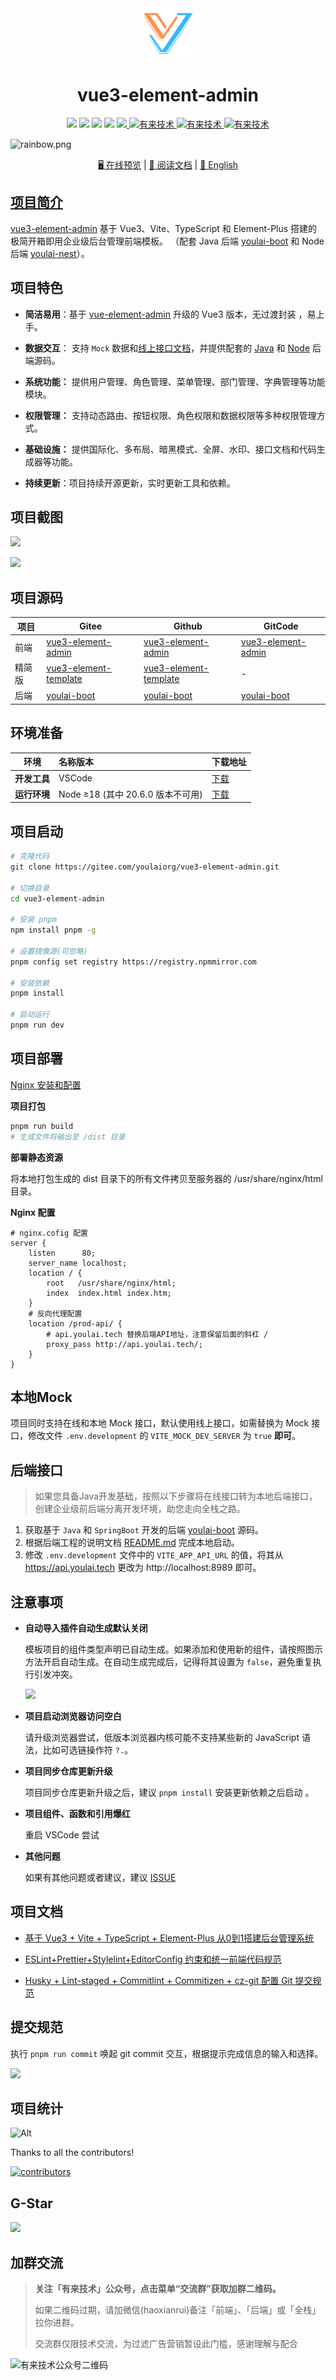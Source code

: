 <div align="center">
  <img alt="vue3-element-admin" width="80" height="80" src="./src/assets/logo.png">
  <h1>vue3-element-admin</h1>

  <img src="https://img.shields.io/badge/Vue-3.5.13-brightgreen.svg"/>
  <img src="https://img.shields.io/badge/Vite-6.1.0-green.svg"/>
  <img src="https://img.shields.io/badge/Element Plus-2.9.4-blue.svg"/>
  <img src="https://img.shields.io/badge/license-MIT-green.svg"/>
  <a href="https://gitee.com/youlaiorg" target="_blank">
      <img src="https://img.shields.io/badge/Author-有来开源组织-orange.svg"/>
  </a>

  <a href="https://gitee.com/youlaiorg/youlai-boot" target="_blank">
     <img alt="有来技术" src="https://gitee.com/youlaiorg/vue3-element-admin/badge/star.svg"/>
   </a>
  <a href="https://github.com/youlaitech/vue3-element-admin" target="_blank">
    <img alt="有来技术" src="https://img.shields.io/github/stars/youlaitech/vue3-element-admin.svg?style=social&label=Stars"/>
  </a>
  <a href="https://gitcode.com/youlai/vue3-element-admin" target="_blank">
    <img alt="有来技术" src="https://gitcode.com/youlai/vue3-element-admin/star/badge.svg"/>
  </a>

</div>

![](https://foruda.gitee.com/images/1708618984641188532/a7cca095_716974.png "rainbow.png")


<div align="center">
  <a target="_blank" href="http://vue3.youlai.tech">🖥️ 在线预览</a> |  <a target="_blank" href="https://juejin.cn/post/7228990409909108793">📑 阅读文档</a> | <a href="./README.en-US.md">💬 English
</div>


## 项目简介

[vue3-element-admin](https://gitcode.com/youlai/vue3-element-admin) 基于 Vue3、Vite、TypeScript 和 Element-Plus 搭建的极简开箱即用企业级后台管理前端模板。 （配套 Java 后端 [youlai-boot](https://gitee.com/youlaiorg/youlai-boot) 和 Node 后端 [youlai-nest](https://gitee.com/youlaiorg/youlai-nest)）。


## 项目特色

- **简洁易用**：基于 [vue-element-admin](https://gitee.com/panjiachen/vue-element-admin) 升级的 Vue3 版本，无过渡封装 ，易上手。
- **数据交互**： 支持 `Mock` 数据和[线上接口文档](https://www.apifox.cn/apidoc/shared-195e783f-4d85-4235-a038-eec696de4ea5)，并提供配套的 [Java](https://gitee.com/youlaiorg/youlai-boot) 和 [Node](https://gitee.com/youlaiorg/youlai-nest) 后端源码。

- **系统功能：** 提供用户管理、角色管理、菜单管理、部门管理、字典管理等功能模块。
- **权限管理：** 支持动态路由、按钮权限、角色权限和数据权限等多种权限管理方式。

- **基础设施：** 提供国际化、多布局、暗黑模式、全屏、水印、接口文档和代码生成器等功能。
- **持续更新**：项目持续开源更新，实时更新工具和依赖。


## 项目截图

![](https://www.youlai.tech/storage/blog/2025/01/18/20250118160647.png)

![](https://www.youlai.tech/storage/blog/2025/01/18/20250118183539.png)

## 项目源码

| 项目 | Gitee   | Github    | GitCode|
| ---- | ----| ---- | ---- |
| 前端 | [vue3-element-admin](https://gitee.com/youlaiorg/vue3-element-admin) | [vue3-element-admin](https://github.com/youlaitech/vue3-element-admin) | [vue3-element-admin](https://gitcode.com/youlai/vue3-element-admin) |
| 精简版 | [vue3-element-template](https://gitee.com/youlaiorg/vue3-element-template) | [vue3-element-template](https://github.com/youlaitech/vue3-element-template) |-|
| 后端 | [youlai-boot](https://gitee.com/youlaiorg/youlai-boot)       | [youlai-boot](https://github.com/haoxianrui/youlai-boot.git) |[youlai-boot](https://gitcode.com/youlai/youlai-boot.git)|

## 环境准备

| 环境                 | 名称版本                                                     | 下载地址                                                     |
| -------------------- | :----------------------------------------------------------- | ------------------------------------------------------------ |
| **开发工具**         | VSCode    | [下载](https://code.visualstudio.com/Download)           |
| **运行环境**         | Node ≥18 (其中 20.6.0 版本不可用)    | [下载](http://nodejs.cn/download)                        |


## 项目启动

```bash
# 克隆代码
git clone https://gitee.com/youlaiorg/vue3-element-admin.git

# 切换目录
cd vue3-element-admin

# 安装 pnpm
npm install pnpm -g

# 设置镜像源(可忽略)
pnpm config set registry https://registry.npmmirror.com

# 安装依赖
pnpm install

# 启动运行
pnpm run dev
```



## 项目部署

[Nginx 安装和配置](https://blog.csdn.net/u013737132/article/details/145667694)

**项目打包**
```bash
pnpm run build
# 生成文件将输出至 /dist 目录
```

**部署静态资源**

将本地打包生成的 dist 目录下的所有文件拷贝至服务器的 /usr/share/nginx/html 目录。

**Nginx 配置**
```shell
# nginx.cofig 配置
server {
    listen      80;
    server_name localhost;
    location / {
        root   /usr/share/nginx/html;
        index  index.html index.htm;
    }
    # 反向代理配置
    location /prod-api/ {
        # api.youlai.tech 替换后端API地址，注意保留后面的斜杠 /
        proxy_pass http://api.youlai.tech/;
    }
}
```

## 本地Mock

项目同时支持在线和本地 Mock 接口，默认使用线上接口，如需替换为 Mock 接口，修改文件 `.env.development` 的 `VITE_MOCK_DEV_SERVER` 为  `true` **即可**。

## 后端接口

> 如果您具备Java开发基础，按照以下步骤将在线接口转为本地后端接口，创建企业级前后端分离开发环境，助您走向全栈之路。

1. 获取基于 `Java` 和 `SpringBoot` 开发的后端 [youlai-boot](https://gitee.com/youlaiorg/youlai-boot.git) 源码。
2. 根据后端工程的说明文档 [README.md](https://gitee.com/youlaiorg/youlai-boot#%E9%A1%B9%E7%9B%AE%E8%BF%90%E8%A1%8C) 完成本地启动。
3. 修改 `.env.development` 文件中的 `VITE_APP_API_URL` 的值，将其从 https://api.youlai.tech 更改为 http://localhost:8989 即可。


## 注意事项

- **自动导入插件自动生成默认关闭**

  模板项目的组件类型声明已自动生成。如果添加和使用新的组件，请按照图示方法开启自动生成。在自动生成完成后，记得将其设置为 `false`，避免重复执行引发冲突。

  ![](https://foruda.gitee.com/images/1687755823137387608/412ea803_716974.png)

- **项目启动浏览器访问空白**

  请升级浏览器尝试，低版本浏览器内核可能不支持某些新的 JavaScript 语法，比如可选链操作符 `?.`。

- **项目同步仓库更新升级**

  项目同步仓库更新升级之后，建议 `pnpm install` 安装更新依赖之后启动 。

- **项目组件、函数和引用爆红**

	重启 VSCode 尝试

- **其他问题**

  如果有其他问题或者建议，建议 [ISSUE](https://gitee.com/youlaiorg/vue3-element-admin/issues/new)



## 项目文档

- [基于 Vue3 + Vite + TypeScript + Element-Plus 从0到1搭建后台管理系统](https://blog.csdn.net/u013737132/article/details/130191394)

- [ESLint+Prettier+Stylelint+EditorConfig 约束和统一前端代码规范](https://youlai.blog.csdn.net/article/details/145608723)
- [Husky + Lint-staged + Commitlint + Commitizen + cz-git 配置 Git 提交规范](https://youlai.blog.csdn.net/article/details/145615236)


## 提交规范

执行 `pnpm run commit` 唤起 git commit 交互，根据提示完成信息的输入和选择。

![](https://foruda.gitee.com/images/1687755823165218215/c1705416_716974.png)


## 项目统计

![Alt](https://repobeats.axiom.co/api/embed/aa7cca3d6fa9c308fc659fa6e09af9a1910506c3.svg "Repobeats analytics image")


Thanks to all the contributors!

[![contributors](https://contrib.rocks/image?repo=youlaitech/vue3-element-admin)](https://github.com/youlaitech/vue3-element-admin/graphs/contributors)

## G-Star

![](https://foruda.gitee.com/images/1728577513089814203/95f2a70d_716974.jpeg)

## 加群交流

> **关注「有来技术」公众号，点击菜单“交流群”获取加群二维码。**
>
> 如果二维码过期，请加微信(haoxianrui)备注「前端」、「后端」或「全栈」拉你进群。
>
> 交流群仅限技术交流，为过滤广告营销暂设此门槛，感谢理解与配合

![有来技术公众号二维码](https://foruda.gitee.com/images/1737108820762592766/3390ed0d_716974.png)

